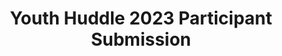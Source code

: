 ---
title: Youth Huddle 2023 Participant Submission
redirect_to: https://docs.google.com/forms/d/e/1FAIpQLSfIRvPOP-2_GfERuRJWPE2g5MahUw857rQLOra0Qdrj83BZGQ/viewform?usp=sf_link
redirect_from: 
  - /YH2023ParticipantSubmission
  - /yh2023participantsubmission
---